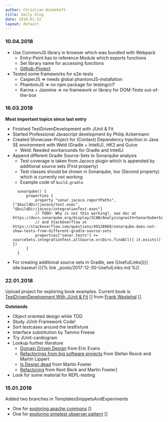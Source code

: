 ```yaml
---
author: Christian Wiedehöft
title: Daily blog
date: 2018-01-22
layout: default
---
```


### 10.04.2018
* Use CommonJS library in browser which was bundled with Webpack
  * Entry-Point has to reference Module which exports functions
  * Set library name for accessing functions 
  * [Github-Project](https://github.com/wiedehoeft/Katas/tree/questionnaireKata)
* Tested some frameworks for e2e-tests
  * CasperJS => needs global phantomJS-installation
  * PhantomJS => no npm package for testing/ci?
  * Karma + Jasmine => no framework or library for DOM-Tests out-of-the-box

### 16.03.2018
**Most important topics since last entry**
* Finished TestDrivenDevelopment with JUnit & Fit
* Started Professional Javascript development by Philip Ackermann
* Created Showcase-Project for (Context) Dependency Injection in Java SE environment with Weld (Gradle + IntelliJ), HK2 and Guice
  * Weld: Needed workarounds for Gradle and IntelliJ 
* Append different Gradle Source-Sets to Sonarqube analysis
  * Test coverage is taken from Jacoco plugin which is appended by additional source sets (First property)
  * Test classes should be shown in Sonarqube, too (Second property) which is currently not working
  * Example code of `build.gradle`
  ```
    sonarqube() {
        properties {
            property "sonar.jacoco.reportPaths", ["$buildDir/jacoco/test.exec", "$buildDir/jacoco/integrationTest.exec"]
            // TODO: Why is not this working?, see doc at https://docs.sonarqube.org/display/SCAN/Analyzing+with+SonarQube+Scanner+for+Gradle
            // and StackOverflow at https://stackoverflow.com/questions/49128969/sonarqube-does-not-show-tests-from-different-gradle-source-sets
            properties["sonar.tests"] += sourceSets.integrationTest.allSource.srcDirs.findAll({ it.exists() })
        }
    }    
  ```
* For creating additional source sets in Gradle, see [UsefulLinks]({{ site.baseurl }}{% link _posts/2017-12-30-UsefulLinks.md %})  

### 22.01.2018
Upload project for exploring book examples.
Current book is [TestDrivenDevelopment With JUnit & Fit] [] from [Frank Westphal] [].

**Outstands**
* Object oriented design while TDD
* Study JUnit-Framework Code!
* Sort testcases around the testfixture
* Interface substitution by Tammo Freese
* Try JUnit-cardiogram
* Lookup further literature
    * [Domain Driven Design] from Eric Evans
    * [Refactorings from big software projects] from Stefan Roock and Martin Lippert
    * [Is Design dead] from Martin Fowler
    * [Refactoring] from Kent Beck and Martin Fowler] 
* Look for some material for REPL-testing

[TestDrivenDevelopment With JUnit & Fit]: https://github.com/wiedehoeft/bookexamples/tree/testDrivenDevelopmentWithJUnitAndFit
[Frank Westphal]: http://www.frankwestphal.de/
[Refactorings from big software projects]: https://www.amazon.de/Refactorings-grossen-Softwareprojekten-Restrukturierungen-erfolgreich/dp/3898642070
[Refactoring]: https://www.amazon.de/Refactoring-Improving-Existing-Addison-Wesley-Technology-ebook/dp/B007WTFWJ6/ref=sr_1_2?s=books&ie=UTF8&qid=1516642349&sr=1-2&keywords=martin+fowler+refactoring
[Domain Driven Design]: https://www.amazon.de/Domain-Driven-Design-Tackling-Complexity-Software/dp/0321125215/ref=pd_sim_14_1?_encoding=UTF8&pd_rd_i=0321125215&pd_rd_r=JVZ0ABCKBHXAZT8XFNM5&pd_rd_w=S9UUa&pd_rd_wg=U5nAU&psc=1&refRID=JVZ0ABCKBHXAZT8XFNM5
[Is Design dead]: http://martinfowler.com/articles/designDead.html

### 15.01.2018

Added two branches in TemplatesSnippetsAndExperiments
* One for [exploring apache commons] []
* One for [exploring simplest observer pattern] []

[exploring apache commons]: https://github.com/wiedehoeft/TemplatesSnipptesAndExperiments/tree/exploreApacheCommons
[exploring simplest observer pattern]: https://github.com/wiedehoeft/TemplatesSnipptesAndExperiments/tree/exploreMvcPattern 